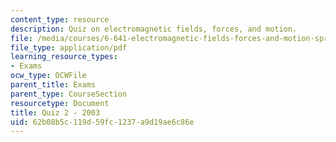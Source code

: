 ```yaml
---
content_type: resource
description: Quiz on electromagnetic fields, forces, and motion.
file: /media/courses/6-641-electromagnetic-fields-forces-and-motion-spring-2005/62b08b5c119d59fc1237a9d19ae6c86e_quiz2.pdf
file_type: application/pdf
learning_resource_types:
- Exams
ocw_type: OCWFile
parent_title: Exams
parent_type: CourseSection
resourcetype: Document
title: Quiz 2 - 2003
uid: 62b08b5c-119d-59fc-1237-a9d19ae6c86e
---
```

